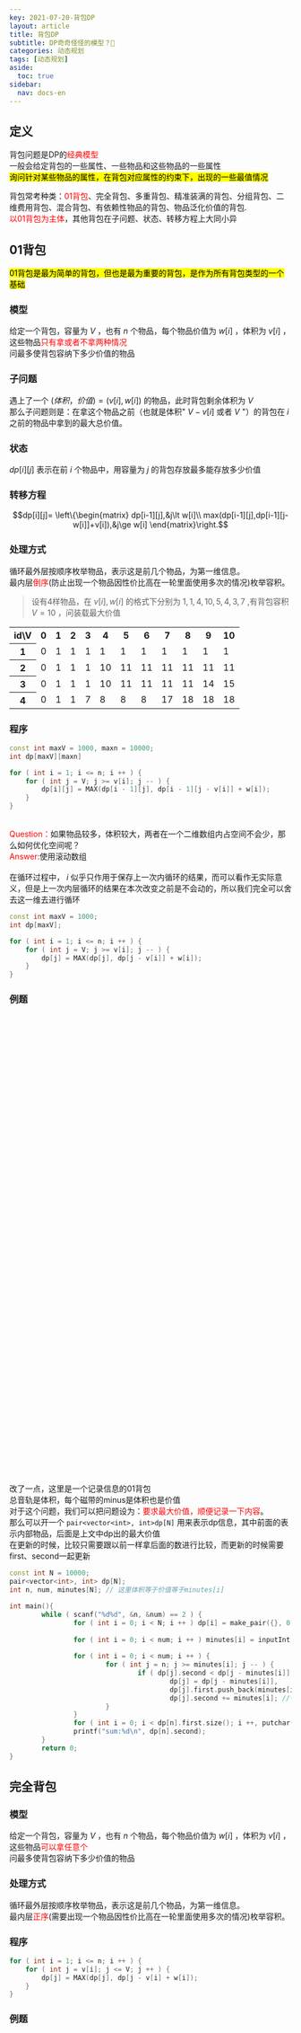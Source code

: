 ```yaml
---
key: 2021-07-20-背包DP
layout: article
title: 背包DP
subtitle: DP奇奇怪怪的模型？🤔
categories: 动态规划
tags: [动态规划]
aside:
  toc: true
sidebar:
  nav: docs-en
---
```


## 定义
背包问题是DP的<span style="color: red;">经典模型</span>  
一般会给定背包的一些属性、一些物品和这些物品的一些属性  
<mark>询问针对某些物品的属性，在背包对应属性的约束下，出现的一些最值情况</mark>
  
背包常考种类：<span style="color: red;">01背包</span>、完全背包、多重背包、精准装满的背包、分组背包、二维费用背包、混合背包、有依赖性物品的背包、物品泛化价值的背包.  
<span style="color: red;">以01背包为主体</span>，其他背包在子问题、状态、转移方程上大同小异

## 01背包
<mark>01背包是最为简单的背包，但也是最为重要的背包，是作为所有背包类型的一个基础</mark>  
### 模型
给定一个背包，容量为 $V$ ，也有 $n$ 个物品，每个物品价值为 $w[i]$ ，体积为 $v[i]$ ，这些物品<span style="color: red;">只有拿或者不拿两种情况</span>  
问最多使背包容纳下多少价值的物品

### 子问题
遇上了一个 $(体积， 价值) = (v[i], w[i])$ 的物品，此时背包剩余体积为 $V$   
那么子问题则是：在拿这个物品之前（也就是体积" $V-v[i]$ 或者 $V$ "）的背包在 $i$ 之前的物品中拿到的最大总价值。


### 状态
$dp[i][j]$ 表示在前 $i$ 个物品中，用容量为 $j$ 的背包存放最多能存放多少价值 

### 转移方程 
$$dp[i][j]=
  \left\{\begin{matrix} 
   dp[i-1][j],&j\lt w[i]\\
   max(dp[i-1][j],dp[i-1][j-w[i]]+v[i]),&j\ge w[i]
\end{matrix}\right.$$ 

### 处理方式
循环最外层按顺序枚举物品，表示这是前几个物品，为第一维信息。  
最内层<span style="color: red;">倒序</span>(防止出现一个物品因性价比高在一轮里面使用多次的情况)枚举容积。  
>设有4样物品，在 ${v[i], w[i]}$ 的格式下分别为 ${1,1},{4,10},{5,4},{3,7}$ ,有背包容积 $V=10$ ，问装载最大价值
<table>
	<tr>
		<th>id\V</th><th>0</th><th>1</th><th>2</th><th>3</th><th>4</th><th>5</th><th>6</th><th>7</th><th>8</th><th>9</th><th>10</th>
	</tr>
	<tr>
		<th>1</th><td>0</td><td>1</td><td>1</td><td>1</td><td>1</td><td>1</td><td>1</td><td>1</td><td>1</td><td>1</td><td>1</td>
	</tr>
	<tr>
		<th>2</th><td>0</td><td>1</td><td>1</td><td>1</td><td>10</td><td>11</td><td>11</td><td>11</td><td>11</td><td>11</td><td>11</td>
	</tr>
	<tr>
		<th>3</th><td>0</td><td>1</td><td>1</td><td>1</td><td>10</td><td>11</td><td>11</td><td>11</td><td>11</td><td>14</td><td>15</td>
	</tr>
	<tr>
		<th>4</th><td>0</td><td>1</td><td>1</td><td>7</td><td>8</td><td>8</td><td>8</td><td>17</td><td>18</td><td>18</td><td>18</td>
	</tr>
</table>

### 程序

```cpp
const int maxV = 1000, maxn = 10000;
int dp[maxV][maxn]

for ( int i = 1; i <= n; i ++ ) {
	for ( int j = V; j >= v[i]; j -- ) {
		dp[i][j] = MAX(dp[i - 1][j], dp[i - 1][j - v[i]] + w[i]);
	}
}
```
<br><span style="color: red;">Question：</span>如果物品较多，体积较大，两者在一个二维数组内占空间不会少，那么如何优化空间呢？  
<span style="color: red;">Answer:</span>使用滚动数组<br>  
在循环过程中， $i$ 似乎只作用于保存上一次内循环的结果，而可以看作无实际意义，但是上一次内层循环的结果在本次改变之前是不会动的，所以我们完全可以舍去这一维去进行循环  

```cpp
const int maxV = 1000;
int dp[maxV];

for ( int i = 1; i <= n; i ++ ) {
	for ( int j = V; j >= v[i]; j -- ) {
		dp[j] = MAX(dp[j], dp[j - v[i]] + w[i]);
	}
}
```
### 例题
<a style="display: block; background-image:url(https://img-blog.csdnimg.cn/20210720090230837.png); height: 800px; width: 730px;border-radius:15px;" href="https://vjudge.net/contest/447638#problem/M"> </a>
<br><br>
改了一点，这里是一个记录信息的01背包   
总音轨是体积，每个磁带的minus是体积也是价值  
对于这个问题，我们可以把问题设为：<span style="color:red;">要求最大价值，顺便记录一下内容</span>。  
那么可以开一个 `pair<vector<int>, int>dp[N]` 用来表示dp信息，其中前面的表示内部物品，后面是上文中dp出的最大价值  
在更新的时候，比较只需要跟以前一样拿后面的数进行比较，而更新的时候需要first、second一起更新  

```cpp
const int N = 10000;
pair<vector<int>, int> dp[N];
int n, num, minutes[N]; // 这里体积等于价值等于minutes[i]

int main(){
        while ( scanf("%d%d", &n, &num) == 2 ) {
                for ( int i = 0; i < N; i ++ ) dp[i] = make_pair({}, 0); //初始化
                
                for ( int i = 0; i < num; i ++ ) minutes[i] = inputInt(); 
                
                for ( int i = 0; i < num; i ++ ) {
                        for ( int j = n; j >= minutes[i]; j -- ) {
                                if ( dp[j].second < dp[j - minutes[i]].second + minutes[i] ) //朴素的比较
                                        dp[j] = dp[j - minutes[i]],
                                        dp[j].first.push_back(minutes[i]),
                                        dp[j].second += minutes[i]; //一起更新
                        }
                }
                for ( int i = 0; i < dp[n].first.size(); i ++, putchar(' ') ) outInt(dp[n].first[i]);
                printf("sum:%d\n", dp[n].second);
        }
        return 0;
}
```

## 完全背包

### 模型
给定一个背包，容量为 $V$ ，也有 $n$ 个物品，每个物品价值为 $w[i]$ ，体积为 $v[i]$ ，这些物品<span style="color: red;">可以拿任意个</span>  
问最多使背包容纳下多少价值的物品

### 处理方式
循环最外层按顺序枚举物品，表示这是前几个物品，为第一维信息。  
最内层<span style="color: red;">正序</span>(需要出现一个物品因性价比高在一轮里面使用多次的情况)枚举容积。  

### 程序

```cpp
for ( int i = 1; i <= n; i ++ ) {
	for ( int j = v[i]; j <= V; j ++ ) {
		dp[j] = MAX(dp[j], dp[j - v[i] + w[i]);
	}
}
```

### 例题
<a style="display: block; background-image:url(https://img-blog.csdnimg.cn/20210720093102465.png); height: 900px; width: 1000px;border-radius:15px;" href="http://acm.hdu.edu.cn/showproblem.php?pid=1248"> </a>
<br><br>
此时背包体积为骑士带的钱数，三种药瓶的花费既是体积也是价值  
其余的就是基本的完全背包模板

```cpp
const int N = 11000;
int dp[N];
int a[3] = {150, 200, 350};

int main(){
        int cass;
        for( cass = inputInt(); cass; cass -- ) {
                MEM(dp, 0); int V = inputInt();
                for ( int i = 0; i < 3; i ++ ) {
                        for ( int j = a[i]; j <= V; j ++) { 
                                dp[j] = MAX(dp[j], dp[j - a[i]] + a[i]);
                        }
                }
                outInt(V - dp[V]); puts("");
        }
        return 0;
}
```
## 多重背包
### 前置知识-二进制拆分
><span style="color: red;">合理性：</span>$2$ 从 $1\rightarrow n$ 的整数次幂中选若干个相加，可以表示出 $0\rightarrow 2^{n+1}-1$ 这些整数

二进制拆分是一种合理分配物品的手段，有效避免了一个个分配的高复杂度  
<mark>通过二进制拆分我们可以把一个固定很大数量的物品在很快的速度下分成一块块独立的小01背包物品</mark>
  
合并中的个数按顺序为 $2^0,\;2^1,\;2^2\;....\;2^k,\;2^{k+1},\;...$  
在无法完整拆分为一整块二次幂数量时停止，并将剩下的这些物品自己合并为一块  
例： $20\rightarrow1,\;2,\;4,\;8,\;5$

```cpp
vector<int> V, W; //拆分后每一块的物品和价值
inline void manage ( int x, int v, int w ) { // 个数，体积，价值
	int t = 1; // 拆到的块一块包含的物品数
	while(x >= t){
		V.push_back(v * t); 
		W.push_back(w * t);
		x -= t;
		t <<= 1;
	}
	if(x) V.push_back(v * x), W.push_back(w * x);
}

/*
 *当然也可以写到输入里面
 *看个人喜好
*/
```

### 模型
给定一个背包，容量为 $V$ ，也有 $n$ 个物品，每个物品价值为 $w[i]$ ，体积为 $v[i]$ , <span style="color: red;">数量</span>为 $x[i]$  
问最多使背包容纳下多少价值的物品

### 处理方式
用二进制拆分把多重背包变成01背包
循环最外层按顺序枚举物品，表示这是前几个物品，为第一维信息。  
最内层<span style="color: red;">正序</span>(需要出现一个物品因性价比高在一轮里面使用多次的情况)枚举容积。  

### 程序

```cpp
for(int i = 1; i <= n; i ++ ) {
	int x = inputInt(), v = inputInt(), w = inputInt();
	Manage(x, v, w);
}
for ( int i = 0; i < V.size(); i ++ ) {
	for ( int j = v[i]; j <= V; j ++ ) {
		dp[j] = MAX(dp[j], dp[j - V[i] + W[i]);
	}
}
```

### 例题
<a style="display: block; background-image:url(https://img-blog.csdnimg.cn/20210720101513353.png); height: 930px; width: 810px; border-radius:15px;" href="https://vjudge.net/contest/447638#problem/L"> </a>
<br><br>
这是一个<span style="color: red;">方案数类</span>的背包dp问题    
首先就是和多重背包一样要二进制拆分一下  
方案数在聚合时，类似于递推经典题的爬楼梯问题  
聚合方案数得到最终值<br><br>
在这里我们聚合方案数时就是背包的中心转移方程改编： $dp[j] += dp[j - v[i]]$

```cpp
const int N = 110, M = 1e5 + 10;
int a[N], c[N];
int dp[M];

int main(){
        int n, m;
        while ( scanf("%d%d", &n, &m) == 2 && n || m ) {
                vector<int> cost; // 转换输入：二进制转换
                for ( int i = 0; i < n; i ++ ) a[i] = inputInt();
                for ( int i = 0; i < n; i ++ ) {
                        c[i] = inputInt();
                        for ( int k = 1; k <= c[i]; k <<= 1 ) {
                                c[i] -= k;
                                cost.push_back ( k * a[i] );
                        }
                        if(c[i]) cost.push_back ( c[i] * a[i] );
                }

                // 开始多重背包
                MEM(dp, 0); dp[0] = 1; // 初始化：0就是都不拿，有这么一种拿法
                for ( int i = 0; i < cost.size(); i ++ ) {
                        for ( int j = m; j >= cost[i]; j --) {
                                dp[j] += dp[j - cost[i]]; // 集合前面的方案数
                        }
                }

                int res = 0;
                for ( int i = 1; i <= m; i ++ ) res += dp[i] != 0;
                outInt(res); puts("");
        }
        return 0;
}
```
## 精准装满的背包
写法和上题几乎一样，都是聚合方案数，然后对每一个子问题（小容量）分析是否有方案

## 分组背包

### 模型
给定一个背包，容量为 $V$ ，也有 $n$ 个物品，每个物品价值为 $w[i]$ ，体积为 $v[i]$ , <span style="color: red;">物品被分成几组，每组的物品只能选一个放进背包</span>  
问最多使背包容纳下多少价值的物品

### 处理方式
以组为外部遍历，一组挑取一个（组号与当前枚举组相同的），以<spans style="color: red;">体积为第二层循环，以物品为第三层循环</span>，这样在加了一个特判之后可以<span style="color: red;">保证每一组内的物品最多有一个被加入背包</span>

### 程序

```cpp
for ( int group = 1; group <= groups; group ++ ) {
	for ( int j = m; j >= 0; j -- ) {
		for ( int i = 1; i <= n; i ++ ) {
			if ( gp[i] == group && j >= v[i] ) dp[j] = MAX(dp[j], dp[j - v[i]] + w[i]);
		}
	}
}
```

### 例题
<a style="display: block; background-image:url(https://img-blog.csdnimg.cn/20210720161804136.png); height: 750px; width: 760px; border-radius:15px;" href="https://www.luogu.com.cn/problem/P1757"> </a>
<br><br>

就像上面说的那样，这里给了物品体积，价值，组编号， 我们就只需要照着这个顺序来写即可

```cpp
int v[1005], w[1005], s[1005];//物品占体积，价值，所占组数

int nSet = 0;//最多的组数
int dp[1005];

int main()
{
    int m, n;
    cin >> m >> n;
    for (int i = 1; i <= n; i++)
        cin >> v[i] >> w[i] >> s[i], nSet = max(nSet, s[i]);//找出枚举组数的范围

    for (int set = 1; set <= nSet; set++) //枚举组
        for (int j = m; j >= 0; j--) //枚举体积
            for (int i = 1; i <= n;i++) //枚举物品（要放在最里面，保证每一组内的物品最多有一个被加入背包）
                if(s[i] == set && j >= v[i])
                    dp[j] = max(dp[j], dp[j - v[i]] + w[i]);
    
    cout << dp[m] << endl;
    return 0;
}
```

## 二维费用

### 模型
给定一个背包，容量为 $V$ ，<span style="color: red;">最大承重</span>为 $M$ ，也有 $n$ 个物品，每个物品价值为 $w[i]$ ，体积为 $v[i]$ ， <span style="color: red;">质量</span>为 $m[i]$ 
问最多使背包容纳下多少价值的物品
>一般是这类质量问题，不过有很多的较难的题都会将第二维费用放得很隐晦

### 状态表示
此时状态也要变化，由<span style="color: red;">两维做下标</span>方便直接查到并利用这个最优解  

### 处理方式
与01背包一样，循环外层枚举物品，内层建立约束循环  

### 程序

```cpp
const int maxV = 100, maxM = 100;
int dp[maxV][maxM];

for ( int i = 0; i < n; i ++ ) {
	for ( int j = V; j >= v[i]; j -- ) {
		for ( int k = M; k >= m[i]; k -- ) {
			dp[j][k] = MAX(dp[j][k], dp[j - v[i]][k - m[i]] + w[i]);
		}
	}
}
```

### 例题
<a style="display: block; background-image:url(https://img-blog.csdnimg.cn/20210720165842590.png); height: 800px; width: 740px; border-radius:15px;" href="https://www.luogu.com.cn/problem/P1507"> </a>
<br><br>
解法上面的程序几乎没什么区别

## 混合背包

### 模型
给定一个背包，容量为 $V$ ，也有 $n$ 个物品，每个物品价值为 $w[i]$ ，体积为 $v[i]$ ， <span style="color: red;">有的物品只能拿一个，有的物品可以拿好几个，也有的物品可以拿任意个</span>

### 处理方式
物品被分为<span style="color: red;">两个遍历顺序</span>，一个是以多重背包化成的01背包和原01背包的顺序，一个是完全背包的顺序

### 程序

```cpp
int maxV = 1000;
int id[10000]; // 标记，0为01背包，1为完全背包

inline void Manage(){
	for ( int i = 1; i <= N; i ++ ) {
		if() {} // 若多重或者01就二进制拆分一下
		else {} // 若不是就自己开一个，两者做好区分标记
	}
}



for ( int i = 0; i < n; i ++ ) {
	if ( id[i] ) {
		for ( int j = v[i]; j <= V; j ++ ) { 
			dp[j] = MAX(dp[j], dp[j - v[i]] + w[i]);
		}
	} else {
		for ( int j = V; j >= v[i]; j -- ) {
			dp[j] = AMX(dp[j], dp[j - v[i]] + w[i]);
		}
	}
}
```

### 例题
<a style="display: block; background-image:url(https://img-blog.csdnimg.cn/20210720173920720.png); height: 850px; width: 740px; border-radius:15px;" href="https://www.luogu.com.cn/problem/P1833"> </a>
<br><br>

与上面一样，就是看如何去划分物品，分为两个部分。一个01背包部分，一个完全背包部分。  
划分之后的物品也要记得<span style="color: red;">标记</span>

```cpp
int T;
int N;
int t[100005], w[100005], flag[100005];//敲进去的每种花的用时、满足感、flag
int manaT[100005], manaW[100005], manaFlag[100005];//组合后的
int cnt = 1;//组合后的组数
void manage()
{
    for (int i = 1; i <= N; i++)
    {
        if (flag[i])//若01或多重就二进制一下
        {
            int x = 1;
            while (flag[i] >= x)
            {
                manaT[cnt] = t[i] * x;
                manaW[cnt] = w[i] * x;
                manaFlag[cnt++] = 1;//01与多重物品标记为1
                flag[i] -= x;
                x <<= 1;
            }
            if (flag[i])
                manaT[cnt] = t[i] * flag[i], manaW[cnt] = w[i] * flag[i], manaFlag[cnt++] = 1;
        }

        else//若完全就自己开一个
        {
            manaT[cnt] = t[i];
            manaW[cnt] = w[i];
            manaFlag[cnt++] = 0;//完全物品标记为0
        }
    }
}
int main()
{
    int h1, m1, h2, m2;
    scanf("%d:%d%d:%d", &h1, &m1, &h2, &m2);
    T = h2 * 60 + m2 - h1 * 60 - m1;//计算总时间（背包总容量）

    cin >> N;
    for (int i = 1; i <= N; i++)
        cin >> t[i] >> w[i] >> flag[i];
    manage();

    int dp[T + 10] = {0};//dp[i]表示在前i时间获取最大满足感
    for (int i = 1; i < cnt; i++)
    {
        //下面是三种背包物品的不同递推操作
        if (manaFlag[i])//01与多重
        {
            for (int j = T; j >= manaT[i]; j--)
                dp[j] = max(dp[j], dp[j - manaT[i]] + manaW[i]);
        }
        else//完全
        {
            for (int j = manaT[i]; j <= T; j++)
                dp[j] = max(dp[j], dp[j - manaT[i]] + manaW[i]);
        }
    }
    
    cout << dp[T] << endl;
    return 0;
}
```  

## 有依赖性物品的背包

### 模型
给定一个背包，容量为 $V$ ，也有 $n$ 个物品，每个物品价值为 $w[i]$ ，体积为 $v[i]$ ， <span style="color: red;">这些物品中有一些依赖关系，如果装了某样东西，也必须装另外一样东西</span>
问最多使背包容纳下多少价值的物品

### 处理方式
先预处理一下，将同依赖性物品分为一组，建立<span style="color: red;">下标关系</span>（一般可以让被依赖物品作为$0$，依赖别物品 $a$ 的物品 $x$ 作为 $a$ 数组后面的正数下标）。  
然后在选择物品时，先只选择被依赖物品，然后根据价值贡献决定是否要选依赖这个物品的物品  

### 程序
这个不好表示，详见题目与代码

### 例题
<a style="display: block; background-image:url(https://img-blog.csdnimg.cn/20210720190545335.png); height: 1150px; width: 650px; border-radius:15px;" href="https://www.luogu.com.cn/problem/P1064"> </a>
<br><br>
按上面说的处理方式  
我们首先应该对物件预处理：设置一个主导位置也就是 [0]，对附件设置[1]和[2]  
我们不用考虑是不是买这个附件连带着主件一起买，而是应该考虑买这个主件的时候要不要买附件  
这样就有了一个可操作空间去决策，买这个主件附带的这个附件是否会更优  
 
 ```cpp
 int v[100][3], w[100][3]; //v[i][j]表示第i套物品的前j件的体积，w[i][j]表示第i套物品的前j件价值
int V;//背包容量
int n;//物品个数

int main()
{
    cin >> V >> n;
    for (int i = 1; i <= n;i++)//优化：主附件并为一个组合，每次遇到附件就将它挪到主件那一组
    {
        int a, b, c;
        cin >> a >> b >> c;//a表示这件物品的体积，a*b表示这件物品的价值，c表这件物品的主件情况
        if(!c)//若为主件
            v[i][0] = a, w[i][0] = a * b;
        else//若为附件
        {
            if(!w[c][1])//主件后面第一个没有被占，放在第一个
                v[c][1] = a, w[c][1] = a * b;
            else//被占了，放在第二个
                v[c][2] = a, w[c][2] = a * b;
        }
    }

    int dp[32010];
    for (int i = 1; i <= n;i++)
    {
        for (int j = V; j >= v[i][0] && v[i][0]; j--)//稍微优化一下时间，记住：附件是没有自己的i的（地位好低）
        {
            dp[j] = max(dp[j], dp[j - v[i][0]] + w[i][0]);//只选主件
            v[i][0] + v[i][1] > j ?: dp[j] = max(dp[j], dp[j - v[i][0] - v[i][1]] + w[i][0] + w[i][1]);//买主件与第一个附件
            v[i][0] + v[i][2] > j ?: dp[j] = max(dp[j], dp[j - v[i][0] - v[i][2]] + w[i][0] + w[i][2]);//买主件与第二个附件
            v[i][0] + v[i][1] + v[i][2] > j ?: dp[j] = max(dp[j], dp[j - v[i][0] - v[i][1] - v[i][2]] + w[i][0] + w[i][1] + w[i][2]);//买主件与两个附件
        }
    }
    cout << dp[V] << endl;
    return 0;
}
 ```
 
## 泛化物品背包

### 模型
给定一个背包，容量为 $V$ ，也有 $n$ 个物品，每个物品价值为 $w(i)$ ，体积为 $v[i]$   
<span style="color: red;">⚠️：其中的物品价值是个函数，表示会随某种情况而改变</span>

### 处理方式
物品的价值没有一个固定的数组，而是<span style="color: red;">设一个计算函数，在特定的情况特定传入即可</span>

### 程序

```cpp
inline int getW ( int i ) {
	return w[i] * 10;
}
inline int getV ( int i ) {
	return v[i] * 10;
}
for ( int i = 0; i < n; i ++ ) {
	for ( int j = V; j >= v[i]; j -- ) {
		dp[j] = MAX ( dp[j], dp[j - getV ( i )] + getW ( i ) );
	}
}
```

### 例题
<a style="display: block; background-image:url(https://img-blog.csdnimg.cn/20210720193523990.png); height: 1000px; width: 750px; border-radius:15px;" href="https://www.luogu.com.cn/problem/P1417"> </a>
<br><br>

令 $d$ 表示菜  
设计一下 $v[i]$ 和 $w[i]$ ，得到 $v[i] = d[i].t ，\; w[i] = d[i].a - j * d[i].b$   
所以循环处理方式就是 $dp[j] = max(dp[j], dp[j-d[i].t]+d[i].a-j*d[i].b)$

```cpp
struct dish//菜的a,b和用时t
{
    ll a, b, t;
    friend bool operator < (node a, node b) {
	    return a.b * b.t > b.b * a.t;
    }
} d[100];

ll T, n;
int main()
{
    cin >> T >> n;
    for (int i = 1; i <= n; i++)
        cin >> d[i].a;
    for (int i = 1; i <= n; i++)
        cin >> d[i].b;
    for (int i = 1; i <= n; i++)
        cin >> d[i].t;
    sort(d + 1, d + 1 + n, cmp);

    ll dp[100005] = {0};
    ll max1 = 0;
    for (int i = 1; i <= n; i++){
        for (int j = T; j >= d[i].t; j--){
            dp[j] = max(dp[j], dp[j - d[i].t] + d[i].a - j * d[i].b);//正常01背包价值模拟，要注意时间是j
            max1 = max(max1, dp[j]);//用的是该方案中最后的时间，不一定时间越靠后越好
        }
    }
    cout << max1 << endl;
    return 0;
}
```
